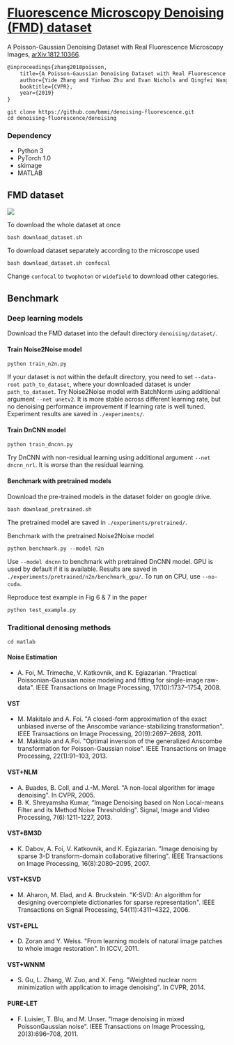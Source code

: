 # [Fluorescence Microscopy Denoising (FMD) dataset](https://drive.google.com/drive/folders/1aygMzSDdoq63IqSk-ly8cMq0_owup8UM) 

A Poisson-Gaussian Denoising Dataset with Real Fluorescence Microscopy
Images, [arXiv.1812.10366](https://arxiv.org/abs/1812.10366).

```latex
@inproceedings{zhang2018poisson,
    title={A Poisson-Gaussian Denoising Dataset with Real Fluorescence Microscopy Images},
    author={Yide Zhang and Yinhao Zhu and Evan Nichols and Qingfei Wang and Siyuan Zhang and Cody Smith and Scott Howard},
    booktitle={CVPR},
    year={2019}
}
```
```
git clone https://github.com/bmmi/denoising-fluorescence.git
cd denoising-fluorescence/denoising
```
### Dependency
- Python 3
- PyTorch 1.0
- skimage
- MATLAB

## FMD dataset

![](denoising/images/fmdd_teaser.png?raw=true)

To download the whole dataset at once
```
bash download_dataset.sh
```
To download dataset separately according to the microscope used
```
bash download_dataset.sh confocal
```
Change `confocal` to `twophoton` or `widefield` to download other categories.

## Benchmark


### Deep learning models
Download the FMD dataset into the default directory `denoising/dataset/`.
#### Train Noise2Noise model
```
python train_n2n.py
```
If your dataset is not within the default directory, you need to set `--data-root path_to_dataset`, where your downloaded dataset is under `path_to_dataset`.
Try Noise2Noise model with BatchNorm using additional argument `--net unetv2`. It is more stable across different learning rate, but no denoising performance improvement if learning rate is well tuned. Experiment results are saved in `./experiments/`.

#### Train DnCNN model
```
python train_dncnn.py
```
Try DnCNN with non-residual learning using additional argument `--net dncnn_nrl`. It is worse than the residual learning.
#### Benchmark with pretrained models
Download the pre-trained models in the dataset folder on google drive.
```
bash download_pretrained.sh
```
The pretrained model are saved in `./experiments/pretrained/`.

Benchmark with the pretrained Noise2Noise model
```
python benchmark.py --model n2n
```
Use `--model dncnn` to benchmark with pretrained DnCNN model. GPU is used by default if it is available. Results are saved in `./experiments/pretrained/n2n/benchmark_gpu/`. To run on CPU, use `--no-cuda`.

Reproduce test example in Fig 6 & 7 in the paper
```
python test_example.py
```

### Traditional denosing methods
```
cd matlab
```

#### Noise Estimation
- A. Foi, M. Trimeche, V. Katkovnik, and K. Egiazarian. "Practical Poissonian-Gaussian noise modeling and fitting for single-image raw-data". IEEE Transactions on Image Processing, 17(10):1737–1754, 2008.

#### VST
-  M. Makitalo and A. Foi. "A closed-form approximation of the exact unbiased inverse of the Anscombe variance-stabilizing transformation". IEEE Transactions on Image Processing, 20(9):2697–2698, 2011.
- M. Makitalo and A.Foi. "Optimal inversion of the generalized Anscombe transformation for Poisson-Gaussian noise". IEEE Transactions on Image Processing, 22(1):91–103, 2013.

#### VST+NLM
- A. Buades, B. Coll, and J.-M. Morel. "A non-local algorithm for image denoising". In CVPR, 2005.
- B. K. Shreyamsha Kumar, “Image Denoising based on Non Local-means Filter and its Method Noise Thresholding”. Signal, Image and Video Processing, 7(6):1211-1227, 2013.


#### VST+BM3D
- K. Dabov, A. Foi, V. Katkovnik, and K. Egiazarian. "Image denoising by sparse 3-D transform-domain collaborative filtering". IEEE Transactions on Image Processing, 16(8):2080–2095, 2007.

#### VST+KSVD
-  M. Aharon, M. Elad, and A. Bruckstein. "K-SVD: An algorithm for designing overcomplete dictionaries for sparse representation". IEEE Transactions on Signal Processing, 54(11):4311–4322, 2006.

#### VST+EPLL
-  D. Zoran and Y. Weiss. "From learning models of natural image patches to whole image restoration". In ICCV, 2011.

#### VST+WNNM
- S. Gu, L. Zhang, W. Zuo, and X. Feng. "Weighted nuclear norm minimization with application to image denoising". In CVPR, 2014.

#### PURE-LET
-  F. Luisier, T. Blu, and M. Unser. "Image denoising in mixed PoissonGaussian noise". IEEE Transactions on Image Processing, 20(3):696–708, 2011.